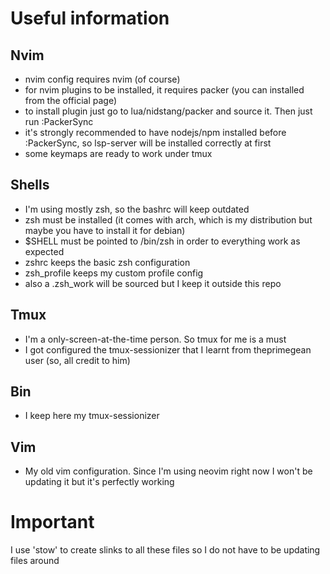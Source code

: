 # Useful information

## Nvim
- nvim config requires nvim (of course)
- for nvim plugins to be installed, it requires packer (you can installed from the official page)
- to install plugin just go to lua/nidstang/packer and source it. Then just run :PackerSync
- it's strongly recommended to have nodejs/npm installed before :PackerSync, so lsp-server will be installed correctly at first
- some keymaps are ready to work under tmux

## Shells
- I'm using mostly zsh, so the bashrc will keep outdated
- zsh must be installed (it comes with arch, which is my distribution but maybe you have to install it for debian)
- $SHELL must be pointed to /bin/zsh in order to everything work as expected
- zshrc keeps the basic zsh configuration
- zsh_profile keeps my custom profile config
- also a .zsh_work will be sourced but I keep it outside this repo

## Tmux
- I'm a only-screen-at-the-time person. So tmux for me is a must
- I got configured the tmux-sessionizer that I learnt from theprimegean user (so, all credit to him)

## Bin
- I keep here my tmux-sessionizer

## Vim
- My old vim configuration. Since I'm using neovim right now I won't be updating it but it's perfectly working


# Important
I use 'stow' to create slinks to all these files so I do not have to be updating files around
